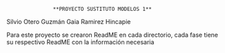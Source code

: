                    **PROYECTO SUSTITUTO MODELOS 1**

Silvio Otero Guzmán
Gaia Ramirez Hincapie


Para este proyecto se crearon ReadME en cada directorio, cada fase tiene su respectivo ReadME con la información necesaria

